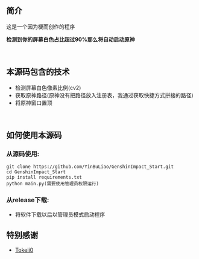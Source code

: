 ## 简介

这是一个因为梗而创作的程序

**检测到你的屏幕白色占比超过90%那么将自动启动原神**

<br/>

## 本源码包含的技术

- 检测屏幕白色像素比例(cv2)
- 获取原神路径(原神没有把路径放入注册表，我通过获取快捷方式拼接的路径)
- 将原神窗口置顶

<br/>

## 如何使用本源码

### 从源码使用:

```
git clone https://github.com/YinBuLiao/GenshinImpact_Start.git
cd GenshinImpact_Start
pip install requirements.txt
python main.py(需要使用管理员权限运行)
```

### 从release下载:

- 将软件下载以后以管理员模式启动程序

## 特别感谢

- [Tokeii0](https://github.com/Tokeii0)
